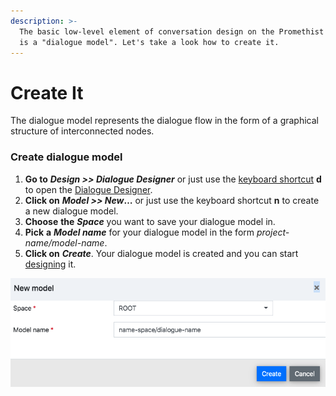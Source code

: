 ```yaml
---
description: >-
  The basic low-level element of conversation design on the Promethist platform
  is a "dialogue model". Let's take a look how to create it.
---
```


# Create It

The dialogue model represents the dialogue flow in the form of a graphical structure of interconnected nodes. 

### Create dialogue model

1. **Go to** _**Design &gt;&gt; Dialogue Designer**_ or just use the [keyboard shortcut](https://docs.promethist.ai/app/keyboard-shortcuts) **d** to open the [Dialogue Designer](https://docs.promethist.ai/app/working-space/design/dialogue-designer).
2. **Click on** _**Model &gt;&gt; New**_**…** or just use the keyboard shortcut **n** to create a new dialogue model.
3. **Choose** **the** _**Space**_ you want to save your dialogue model in.
4. **Pick** **a** _**Model name**_ for your dialogue model in the form _project-name/model-name_.
5. **Click on** _**Create**_. Your dialogue model is created and you can start [designing](https://docs.promethist.ai/how-to/design/design-dialogue) it.

![](../../.gitbook/assets/snimek-obrazovky-2021-02-02-v-10.40.39.png)



